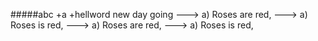 #####abc
+a
+hellword new day going
---> a) Roses are red,
---> a) Roses is red,
---> a) Roses are red,
---> a) Roses is red,
